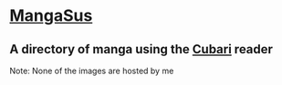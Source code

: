 # [MangaSus](https://mangasus.ga/)
## A directory of manga using the [Cubari](https://cubari.moe/) reader

Note: None of the images are hosted by me
